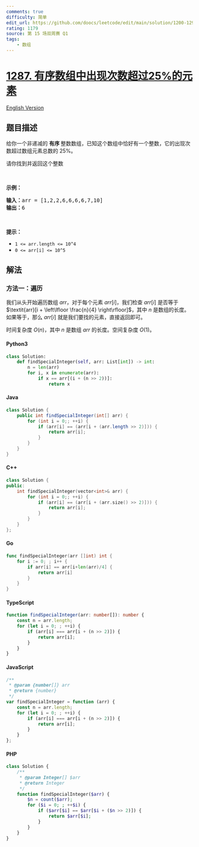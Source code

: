 ```yaml
---
comments: true
difficulty: 简单
edit_url: https://github.com/doocs/leetcode/edit/main/solution/1200-1299/1287.Element%20Appearing%20More%20Than%2025%25%20In%20Sorted%20Array/README.md
rating: 1179
source: 第 15 场双周赛 Q1
tags:
    - 数组
---
```


<!-- problem:start -->

# [1287. 有序数组中出现次数超过25%的元素](https://leetcode.cn/problems/element-appearing-more-than-25-in-sorted-array)

[English Version](/solution/1200-1299/1287.Element%20Appearing%20More%20Than%2025%25%20In%20Sorted%20Array/README_EN.md)

## 题目描述

<!-- description:start -->

<p>给你一个非递减的&nbsp;<strong>有序&nbsp;</strong>整数数组，已知这个数组中恰好有一个整数，它的出现次数超过数组元素总数的 25%。</p>

<p>请你找到并返回这个整数</p>

<p>&nbsp;</p>

<p><strong>示例：</strong></p>

<pre>
<strong>输入：</strong>arr = [1,2,2,6,6,6,6,7,10]
<strong>输出：</strong>6
</pre>

<p>&nbsp;</p>

<p><strong>提示：</strong></p>

<ul>
	<li><code>1 &lt;= arr.length &lt;= 10^4</code></li>
	<li><code>0 &lt;= arr[i] &lt;= 10^5</code></li>
</ul>

<!-- description:end -->

## 解法

<!-- solution:start -->

### 方法一：遍历

我们从头开始遍历数组 $\textit{arr}$，对于每个元素 $\textit{arr}[i]$，我们检查 $\textit{arr}[i]$ 是否等于 $\textit{arr}[i + \left\lfloor \frac{n}{4} \right\rfloor]$，其中 $n$ 是数组的长度。如果等于，那么 $\textit{arr}[i]$ 就是我们要找的元素，直接返回即可。

时间复杂度 $O(n)$，其中 $n$ 是数组 $\textit{arr}$ 的长度。空间复杂度 $O(1)$。

<!-- tabs:start -->

#### Python3

```python
class Solution:
    def findSpecialInteger(self, arr: List[int]) -> int:
        n = len(arr)
        for i, x in enumerate(arr):
            if x == arr[(i + (n >> 2))]:
                return x
```

#### Java

```java
class Solution {
    public int findSpecialInteger(int[] arr) {
        for (int i = 0;; ++i) {
            if (arr[i] == (arr[i + (arr.length >> 2)])) {
                return arr[i];
            }
        }
    }
}
```

#### C++

```cpp
class Solution {
public:
    int findSpecialInteger(vector<int>& arr) {
        for (int i = 0;; ++i) {
            if (arr[i] == (arr[i + (arr.size() >> 2)])) {
                return arr[i];
            }
        }
    }
};
```

#### Go

```go
func findSpecialInteger(arr []int) int {
	for i := 0; ; i++ {
		if arr[i] == arr[i+len(arr)/4] {
			return arr[i]
		}
	}
}
```

#### TypeScript

```ts
function findSpecialInteger(arr: number[]): number {
    const n = arr.length;
    for (let i = 0; ; ++i) {
        if (arr[i] === arr[i + (n >> 2)]) {
            return arr[i];
        }
    }
}
```

#### JavaScript

```js
/**
 * @param {number[]} arr
 * @return {number}
 */
var findSpecialInteger = function (arr) {
    const n = arr.length;
    for (let i = 0; ; ++i) {
        if (arr[i] === arr[i + (n >> 2)]) {
            return arr[i];
        }
    }
};
```

#### PHP

```php
class Solution {
    /**
     * @param Integer[] $arr
     * @return Integer
     */
    function findSpecialInteger($arr) {
        $n = count($arr);
        for ($i = 0; ; ++$i) {
            if ($arr[$i] == $arr[$i + ($n >> 2)]) {
                return $arr[$i];
            }
        }
    }
}
```

<!-- tabs:end -->

<!-- solution:end -->

<!-- problem:end -->
